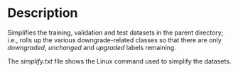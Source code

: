 # Description
Simplifies the training, validation and test datasets in the parent directory;
i.e., rolls up the various downgrade-related classes so that there are only
_downgraded_, _unchanged_ and _upgraded_ labels remaining.

The _simplify.txt_ file shows the Linux command used to simplify the datasets.
